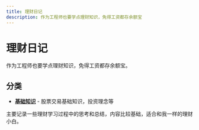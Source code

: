 ```yaml
---
title: 理财日记
description: 作为工程师也要学点理财知识，免得工资都存余额宝
---
```


# 理财日记

作为工程师也要学点理财知识，免得工资都存余额宝。

## 分类

- **[基础知识](/investment/basics/)** - 股票交易基础知识，投资理念等

主要记录一些理财学习过程中的思考和总结，内容比较基础，适合和我一样的理财小白。